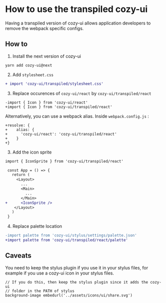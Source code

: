 # How to use the transpiled cozy-ui

Having a transpiled version of cozy-ui allows application developers to
remove the webpack specific configs.

## How to

1. Install the next version of cozy-ui
 
```
yarn add cozy-ui@next
```

2. Add `stylesheet.css`

```patch
+ import 'cozy-ui/transpiled/stylesheet.css'
```

3. Replace occurences of `cozy-ui/react` by `cozy-ui/transpiled/react`

```
-import { Icon } from 'cozy-ui/react'
+import { Icon } from 'cozy-ui/transpiled/react'
```

Alternatively, you can use a webpack alias. Inside `webpack.config.js` :

```
+resolve: {
+    alias: {
+      'cozy-ui/react': 'cozy-ui/transpiled/react'
+    }
+}
```

3. Add the icon sprite

```patch
import { IconSprite } from 'cozy-ui/transpiled/react'

 const App = () => {
   return (
     <Layout>
       ...
       <Main>
         ...
       </Main>
+      <IconSprite />
    </Layout>
   )
 }
```

4. Replace palette location
 
```patch
-import palette from 'cozy-ui/stylus/settings/palette.json'
+import palette from 'cozy-ui/transpiled/react/palette'

```

## Caveats

You need to keep the stylus plugin if you use it in your stylus files, for example if you use a cozy-ui icon in your stylus files.

```stylus
// If you do this, then keep the stylus plugin since it adds the cozy-ui
// folder in the PATH of stylus    
background-image embedurl('../assets/icons/ui/share.svg')
```
